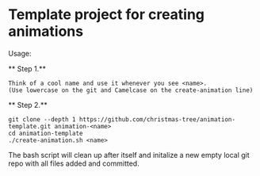 Template project for creating animations
==

Usage: 

** Step 1.**

    Think of a cool name and use it whenever you see <name>. 
    (Use lowercase on the git and Camelcase on the create-animation line)
    
** Step 2.**    

    git clone --depth 1 https://github.com/christmas-tree/animation-template.git animation-<name>
    cd animation-template
    ./create-animation.sh <name>

The bash script will clean up after itself and initalize a new empty local git repo with all files added and committed. 

